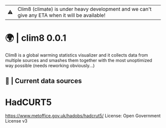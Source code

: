 <table class="alert-warn" align=center>
  <tr>
    <td> ⚠️ </td>
    <td>Clim8 (climate) is under heavy development and we can't give any ETA when it will be available!</td>
  </tr>
</table>

# 🌍 | clim8 0.0.1

Clim8 is a global warming statistics visualizer and it collects data from multiple sources and smashes them together with the most unoptimized way possible (needs reworking obviously...)



## 📝 | Current data sources
# HadCURT5
https://www.metoffice.gov.uk/hadobs/hadcrut5/
License: Open Government License v3
